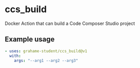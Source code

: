 # ccs_build
Docker Action that can build a Code Composer Studio project

## Example usage
```yaml
- uses: grahame-student/ccs_build@v1
  with:
    args: "--arg1 --arg2 --arg3"
```
